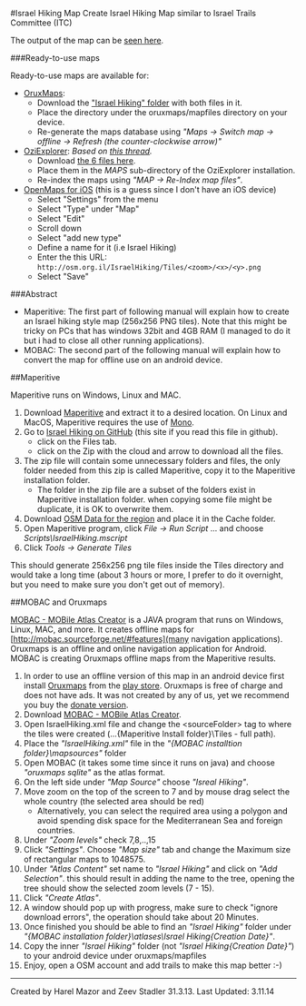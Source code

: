 #Israel Hiking Map
Create Israel Hiking Map similar to Israel Trails Committee (ITC)


The output of the map can be [seen here](http://osm.org.il/IsraelHiking/).

###Ready-to-use maps

Ready-to-use maps are available for:
* [OruxMaps](http://www.oruxmaps.com/index_en.html): 
    * Download the ["Israel Hiking" folder](https://googledrive.com/host/0B-qrsEBJWXhQUGVBM3lHZTF2eXc/) with both files in it.
    * Place the directory under the oruxmaps/mapfiles directory on your device.
    * Re-generate the maps database using _"Maps &rarr; Switch map &rarr; offline &rarr; Refresh (the counter-clockwise arrow)"_
* [OziExplorer](http://www.oziexplorer.com/): _Based on [this thread](http://www.jeepolog.com/forums/showthread.php?t=74909&p=508197)._
    * Download [the 6 files here](https://www.dropbox.com/sh/h8ye52ahotghta1/tTeUkbTspw).
    * Place them in the _MAPS_ sub-directory of the OziExplorer installation.
    * Re-index the maps using _"MAP &rarr; Re-Index map files"_. 
* [OpenMaps for iOS](http://izeize.com/openmaps/) (this is a guess since I don't have an iOS device)
    * Select "Settings" from the menu
    * Select "Type" under "Map"
    * Select "Edit"
    * Scroll down
    * Select "add new type"
    * Define a name for it (i.e Israel Hiking)
    * Enter the this URL: `http://osm.org.il/IsraelHiking/Tiles/<zoom>/<x>/<y>.png`
    * Select "Save"


###Abstract
* Maperitive: The first part of following manual will explain how to create an Israel hiking style map (256x256 PNG tiles).
Note that this might be tricky on PCs that has windows 32bit and 4GB RAM (I managed to do it but i had to close all other running applications).
* MOBAC: The second part of the following manual will explain how to convert the map for offline use on an android device.


##Maperitive

Maperitive runs on Windows, Linux and MAC.

1. Download [Maperitive](http://maperitive.net/) and extract it to a desired location.
    On Linux and MacOS, Maperitive requires the use of [Mono](http://www.mono-project.com/Main_Page).
2. Go to [Israel Hiking on GitHub](https://github.com/HarelM/IsraelHiking) (this site if you read this file in github).
    * click on the Files tab.
    * click on the Zip with the cloud and arrow to download all the files.
3. The zip file will contain some unnecessary folders and files, the only folder needed from this zip is called Maperitive, copy it to the Maperitive installation folder.
    * The folder in the zip file are a subset of the folders exist in Maperitive installation folder. when copying some file might be duplicate, it is OK to overwrite them.
4. Download [OSM Data for the region](http://download.geofabrik.de/asia/israel-and-palestine-latest.osm.pbf) and place it in the Cache folder.
5. Open Maperitive program, click _File &rarr; Run Script_ ... and choose _Scripts\IsraelHiking.mscript_
6. Click _Tools &rarr; Generate Tiles_

This should generate 256x256 png tile files inside the Tiles directory and would take a long time (about 3 hours or more, I prefer to do it overnight, but you need to make sure you don't get out of memory).

##MOBAC and Oruxmaps

[MOBAC - MOBile Atlas Creator](http://mobac.sourceforge.net/) is a JAVA program that runs on Windows, Linux, MAC, and more. It creates offline maps for [http://mobac.sourceforge.net/#features](many navigation applications).
Oruxmaps is an offline and online navigation application for Android.
MOBAC is creating Oruxmaps offline maps from the Maperitive results.

1. In order to use an offline version of this map in an android device first install [Oruxmaps](http://www.oruxmaps.com/index_en.html) from the [play store](https://play.google.com/store/apps/details?id=com.orux.oruxmaps). Oruxmaps is free of charge and does not have ads. It was not created by any of us, yet we recommend you buy the [donate version](https://play.google.com/store/apps/details?id=com.orux.oruxmapsDonate).
2. Download [MOBAC - MOBile Atlas Creator](http://mobac.sourceforge.net/).
3. Open IsraelHiking.xml file and change the \<sourceFolder\> tag to where the tiles were created (...\{Maperitive Install folder}\Tiles - full path).
4. Place the _"IsraelHiking.xml"_ file in the _"{MOBAC installtion folder}\mapsources"_ folder
5. Open MOBAC (it takes some time since it runs on java) and choose _"oruxmaps sqlite"_ as the atlas format.
6. On the left side under _"Map Source"_ choose _"Isreal Hiking"_.
7. Move zoom on the top of the screen to 7 and by mouse drag select the whole country (the selected area should be red)
   * Alternatively, you can select the required area using a polygon and avoid spending disk space for the Mediterranean Sea and foreign countries.
8. Under _"Zoom levels"_ check 7,8,..,15
9. Click _"Settings"_. Choose _"Map size"_ tab and change the Maximum size of rectangular maps to 1048575.
10. Under _"Atlas Content"_ set name to _"Israel Hiking"_ and click on _"Add Selection"_.
    this should result in adding the name to the tree, opening the tree should show the selected zoom levels (7 - 15).
11. Click _"Create Atlas"_.
12. A window should pop up with progress, make sure to check "ignore download errors", the operation should take about 20 Minutes.
13. Once finished you should be able to find an _"Israel Hiking"_ folder under _"{MOBAC installation folder}\atlases\Israel Hiking\{Creation Date}"_.
14. Copy the inner _"Israel Hiking"_ folder (not _"Israel Hiking\{Creation Date}"_) to your android device under oruxmaps/mapfiles
15. Enjoy, open a OSM account and add trails to make this map better :-)


-------------------------
Created by Harel Mazor and Zeev Stadler 31.3.13. Last Updated: 3.11.14
